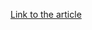 [Link to the article](https://docs.microsoft.com/en-us/power-platform/admin/block-forwarded-email-from-power-automate)
